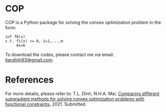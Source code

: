 # COP

COP is a Python package for solving the convex optimization problem in the form:

```
inf f0(x)
s.t. fi(x) <= 0, i=1,...,m
     Ax=b
```

To download the codes, please contact me via email: tlandinh93@gmail.com.

# References
For more details, please refer to:
T.L. Dinh, N.H.A. Mai. [Comparing different subgradient methods  for solving convex optimization problems with functional constraints](https://arxiv.org/abs/2101.01045), 2021. Submitted.

